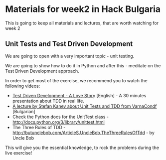 # Materials for week2 in Hack Bulgaria

This is going to keep all materials and lectures, that are worth watching for week 2

## Unit Tests and Test Driven Development

We are going to open with a very important topic - unit testing.

We are going to show how to do it in Python and after this - meditate on the Test Driven Development approach.

In order to get most of the exercise, we recommend you to watch the following videos:

* [Test Driven Development - A Love Story](http://www.youtube.com/watch?v=nBtO1UOK9Hs) [English] - A 30 minutes presentation about TDD in real life.
* [A lecture by Stefan Kanev about Unit Tests and TDD from VarnaCondf](http://www.youtube.com/watch?v=knQRUY9Fs5o) [Bulgarian]
* Check the Python docs for the UnitTest class - http://docs.python.org/3/library/unittest.html
* The Three Rules of TDD - http://butunclebob.com/ArticleS.UncleBob.TheThreeRulesOfTdd - by Uncle Bob

This will give you the essential knowledge, to rock the problems during the live exercise!
